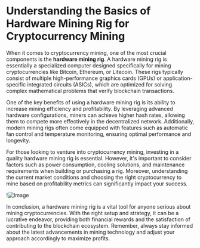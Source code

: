 # Understanding the Basics of Hardware Mining Rig for Cryptocurrency Mining

When it comes to cryptocurrency mining, one of the most crucial components is the **hardware mining rig**. A hardware mining rig is essentially a specialized computer designed specifically for mining cryptocurrencies like Bitcoin, Ethereum, or Litecoin. These rigs typically consist of multiple high-performance graphics cards (GPUs) or application-specific integrated circuits (ASICs), which are optimized for solving complex mathematical problems that verify blockchain transactions.

One of the key benefits of using a hardware mining rig is its ability to increase mining efficiency and profitability. By leveraging advanced hardware configurations, miners can achieve higher hash rates, allowing them to compete more effectively in the decentralized network. Additionally, modern mining rigs often come equipped with features such as automatic fan control and temperature monitoring, ensuring optimal performance and longevity.

For those looking to venture into cryptocurrency mining, investing in a quality hardware mining rig is essential. However, it's important to consider factors such as power consumption, cooling solutions, and maintenance requirements when building or purchasing a rig. Moreover, understanding the current market conditions and choosing the right cryptocurrency to mine based on profitability metrics can significantly impact your success.

!![Image](https://github.com/user-attachments/assets/590b50a7-4459-4e76-8a31-559aed223621)

In conclusion, a hardware mining rig is a vital tool for anyone serious about mining cryptocurrencies. With the right setup and strategy, it can be a lucrative endeavor, providing both financial rewards and the satisfaction of contributing to the blockchain ecosystem. Remember, always stay informed about the latest advancements in mining technology and adjust your approach accordingly to maximize profits.